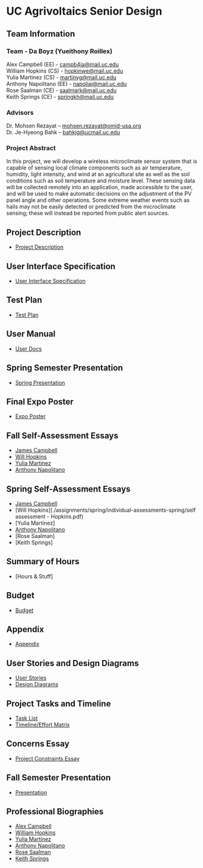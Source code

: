 # UC Agrivoltaics Senior Design
## Team Information
### Team - Da Boyz (Yueithony Roillex)
Alex Campbell (EE) - campb4ja@mail.uc.edu  
William Hopkins (CS) - hopkinwe@mail.uc.edu  
Yulia Martinez (CS) - martinyg@mail.uc.edu  
Anthony Napolitano (EE) - napoliaj@mail.uc.edu  
Rose Saalman (CE) - saalmark@mail.uc.edu  
Keith Springs (CE) - springkh@mail.uc.edu  

### Advisors
Dr. Mohsen Rezayat – mohsen.rezayat@omid-usa.org​  
Dr. Je-Hyeong Bahk – bahkjg@ucmail.uc.edu

### Project Abstract
In this project, we will develop a wireless microclimate sensor system that is capable of sensing local climate components such as air temperature, humidity, light intensity, and wind at an agricultural site as well as the soil conditions such as soil temperature and moisture level. These sensing data will be collected remotely into an application, made accessible to the user, and will be used to make automatic decisions on the adjustment of the PV panel angle and other operations. Some extreme weather events such as hails may not be easily detected or predicted from the microclimate sensing; these will instead be reported from public alert sources.​

## Project Description
* [Project Description](./assignments/Senior%20Design%20Project%20Description.pdf)

## User Interface Specification
* [User Interface Specification](./assignments/spring/user-interface-specification/user-interface-specification.pdf)

## Test Plan
* [Test Plan](./assignments/spring/test-plan/Test-Plan.pdf)

## User Manual
* [User Docs](./assignments/spring/user-docs/)

## Spring Semester Presentation
* [Spring Presentation](./assignments/spring/spring-slideshow/spring-presentation-slidedeck.pdf)

## Final Expo Poster
* [Expo Poster](./assignments/spring/expo-poster/Expo-Poster.pdf)

## Fall Self-Assessment Essays
* [James Campbell](./assignments/fall/individual-capstone-assessment/Individual%20Capstone%20Assessment.docx)
* [Will Hopkins](./assignments/fall/individual-capstone-assessment/individual%20capstone%20assessment%20-%20Hopkins.pdf)
* [Yulia Martinez](./assignments/fall/individual-capstone-assessment/Senior%20Design%20Individual%20Capstone%20Assessment%20-%20Yulia%20Martinez.pdf)
* [Anthony Napolitano](./assignments/fall/individual-capstone-assessment/individual%20capstone%20assignment%20-%20Napolitano.pdf)

## Spring Self-Assessment Essays
* [James Campbell](./assignments/spring/individual-assessments-spring/Self_Assessment_spring_PartA_AlexC.pdf)
* [Will Hopkins](./assignments/spring/individual-assessments-spring/self assessment - Hopkins.pdf)
* [Yulia Martinez]
* [Anthony Napolitano](./assignments/spring/individual-assessments-spring/Anthony-Self-Assessment-Spring.pdf)
* [Rose Saalman]
* [Keith Springs]

## Summary of Hours
* [Hours & Stuff]

## Budget
* [Budget](./assignments/design-report/budget.md)

## Appendix
* [Appendix](./assignments/design-report/appendix/appendix.md)

## User Stories and Design Diagrams
* [User Stories](./assignments/fall/user-stories/user-stories.md)
* [Design Diagrams](./assignments/fall/design-diagrams/Assignment%20%234%20-%20Design%20Diagrams_R1.pdf)

## Project Tasks and Timeline
* [Task List](./assignments/fall/task-list/task-list.md)
* [Timeline/Effort Matrix](./assignments/fall/milestones-timeline-effort-matrix/Senior%20Design%20Gantt%20Chart%20Fall%202022.xlsx)

## Concerns Essay
* [Project Constraints Essay](./assignments/fall/project-constraints-essay/Project%20Constraint%20Essay.pdf)

## Fall Semester Presentation
* [Presentation](./assignments/fall/slideshow/slideshow.pdf)

## Professional Biographies
* [Alex Campbell](./assignments/fall/professional-bios/james-campbell-ee.pdf)
* [William Hopkins](./assignments/fall/professional-bios/will-hopkins-cs.md)
* [Yulia Martinez](./assignments/fall/professional-bios/yulia-martinez-cs.md)
* [Anthony Napolitano](./assignments/fall/professional-bios/anthony-napolitano-ee.pdf)
* [Rose Saalman](./assignments/fall/professional-bios/Rose%20Saalman_CompE_SeniorDesign.pdf)
* [Keith Springs](./assignments/fall/professional-bios/Rose%20Saalman_CompE_SeniorDesign.pdf)
